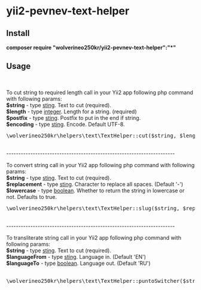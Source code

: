 # yii2-pevnev-text-helper
<p>
<h2>Install</h2>
<b>composer require "wolverineo250kr/yii2-pevnev-text-helper":"*"</b>
<h2>Usage</h2>
<br/>
<p>
To cut string to required length call in your Yii2 app following php command with following params:<br/>
<b>$string</b> - type <u>sting</u>. Text to cut (required).<br/>
<b>$length</b> - type <u>integer</u>. Length for a string. (required)<br/>
<b>$postfix</b> - type <u>sting</u>. Postfix to put in the end if string.<br/>
<b>$encoding</b> - type <u>sting</u>. Encode. Default UTF-8.<br/>
<pre>
\wolverineo250kr\helpers\text\TextHelper::cut($string, $length, $postfix, $encoding);
</pre>
<br/>
----------------------------------------------------------------------
<br/>
<p>
To convert string call in your Yii2 app following php command with following params:<br/>
<b>$string</b> - type <u>sting</u>. Text to cut (required).<br/>
<b>$replacement</b> - type <u>sting</u>. Character to replace all spaces. (Default '-')<br/>
<b>$lowercase</b> - type <u>boolean</u>. Whether to return the string in lowercase or not. Defaults to true.<br/> 
<pre>
\wolverineo250kr\helpers\text\TextHelper::slug($string, $replacement, $lowercase);
</pre>
 <br/>
----------------------------------------------------------------------
<br/>
<p>
To transliterate string call in your Yii2 app following php command with following params:<br/>
<b>$string</b> - type <u>sting</u>. Text to cut (required).<br/>
<b>$languageFrom</b> - type <u>sting</u>. Language in. (Default 'EN')<br/>
<b>$languageTo</b> - type <u>boolean</u>. Language out. (Default 'RU')<br/><br/> 
<pre>
\wolverineo250kr\helpers\text\TextHelper::puntoSwitcher($string, $languageFrom, $languageTo);
</pre>
